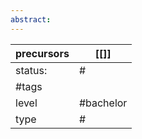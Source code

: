```yaml
---
abstract:
---
```

| precursors | [[]]       |
| ---------- | ---------- |
| status:    | #          |
| #tags      |            |
| level      | #bachelor  |
| type       | #    |